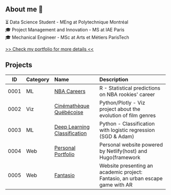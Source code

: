 ## About me 👋

⏳  Data Science Student - MEng at Polytechnique Montréal<br />
🎓 Project Management and Innovation - MS at IAE Paris   <br />
🎓 Mechanical Engineer - MSc at Arts et Métiers ParisTech <br />

[>> Check my portfolio for more details <<](https://morganp.netlify.app/)

## Projects

ID | Category | Name | Description
-----|:------|:-----|:-----
0001 |ML|[NBA Careers](https://github.com/MorganPeju/ml-nba-proj)| R - Statistical predictions on NBA rookies' career
0002 |Viz|[Cinémathèque Québécoise](https://github.com/MorganPeju/polymtl-cinematheque-cq-web)  | Python/Plotly - Viz project about the evolution of film genres
0003 |ML|[Deep Learning Classification](https://github.com/MorganPeju/Probabilistic_AI) | Python - Classification with logistic regression (SGD & Adam)
0004 |Web|[Personal Portfolio](https://github.com/MorganPeju/personal-hugo-website) | Personal website powered by Netlify(host) and Hugo(framework
0005 |Web|[Fantasio](https://github.com/MorganPeju/fantasio) | Website presenting an academic project: Fantasio, an urban escape game with AR

<!--
**MorganPeju/MorganPeju** is a ✨ _special_ ✨ repository because its `README.md` (this file) appears on your GitHub profile.

Here are some ideas to get you started:

- 🔭 I’m currently working on ...
- 🌱 I’m currently learning ...
- 👯 I’m looking to collaborate on ...
- 🤔 I’m looking for help with ...
- 💬 Ask me about ...
- 📫 How to reach me: ...
- 😄 Pronouns: ...
- ⚡ Fun fact: ...
-->
